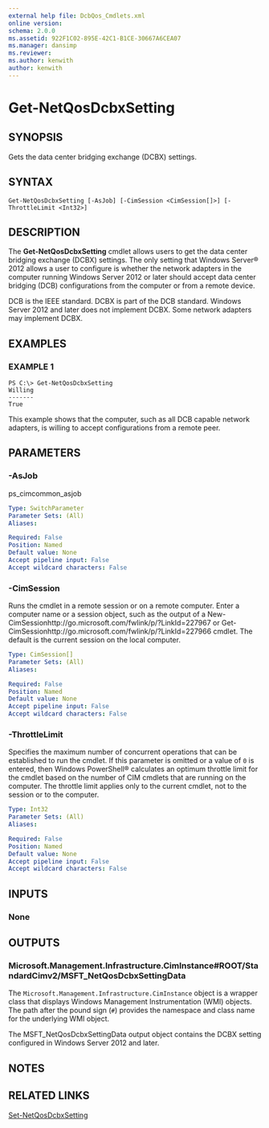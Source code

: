 ```yaml
---
external help file: DcbQos_Cmdlets.xml
online version: 
schema: 2.0.0
ms.assetid: 922F1C02-895E-42C1-B1CE-30667A6CEA07
ms.manager: dansimp
ms.reviewer:
ms.author: kenwith
author: kenwith
---
```


# Get-NetQosDcbxSetting

## SYNOPSIS
Gets the data center bridging exchange (DCBX) settings.

## SYNTAX

```
Get-NetQosDcbxSetting [-AsJob] [-CimSession <CimSession[]>] [-ThrottleLimit <Int32>]
```

## DESCRIPTION
The **Get-NetQosDcbxSetting** cmdlet allows users to get the data center bridging exchange (DCBX) settings.
The only setting that Windows Server® 2012 allows a user to configure is whether the network adapters in the computer running Windows Server 2012 or later should accept data center bridging (DCB) configurations from the computer or from a remote device.

DCB is the IEEE standard.
DCBX is part of the DCB standard.
Windows Server 2012 and later does not implement DCBX.
Some network adapters may implement DCBX.

## EXAMPLES

### EXAMPLE 1
```
PS C:\> Get-NetQosDcbxSetting
Willing 
------- 
True
```

This example shows that the computer, such as all DCB capable network adapters, is willing to accept configurations from a remote peer.

## PARAMETERS

### -AsJob
ps_cimcommon_asjob

```yaml
Type: SwitchParameter
Parameter Sets: (All)
Aliases: 

Required: False
Position: Named
Default value: None
Accept pipeline input: False
Accept wildcard characters: False
```

### -CimSession
Runs the cmdlet in a remote session or on a remote computer.
Enter a computer name or a session object, such as the output of a New-CimSessionhttp://go.microsoft.com/fwlink/p/?LinkId=227967 or Get-CimSessionhttp://go.microsoft.com/fwlink/p/?LinkId=227966 cmdlet.
The default is the current session on the local computer.

```yaml
Type: CimSession[]
Parameter Sets: (All)
Aliases: 

Required: False
Position: Named
Default value: None
Accept pipeline input: False
Accept wildcard characters: False
```

### -ThrottleLimit
Specifies the maximum number of concurrent operations that can be established to run the cmdlet.
If this parameter is omitted or a value of `0` is entered, then Windows PowerShell® calculates an optimum throttle limit for the cmdlet based on the number of CIM cmdlets that are running on the computer.
The throttle limit applies only to the current cmdlet, not to the session or to the computer.

```yaml
Type: Int32
Parameter Sets: (All)
Aliases: 

Required: False
Position: Named
Default value: None
Accept pipeline input: False
Accept wildcard characters: False
```

## INPUTS

### None

## OUTPUTS

### Microsoft.Management.Infrastructure.CimInstance#ROOT/StandardCimv2/MSFT_NetQosDcbxSettingData
The `Microsoft.Management.Infrastructure.CimInstance` object is a wrapper class that displays Windows Management Instrumentation (WMI) objects.
The path after the pound sign (`#`) provides the namespace and class name for the underlying WMI object.

The MSFT_NetQosDcbxSettingData output object contains the DCBX setting configured in Windows Server 2012 and later.

## NOTES

## RELATED LINKS

[Set-NetQosDcbxSetting](./Set-NetQosDcbxSetting.md)

